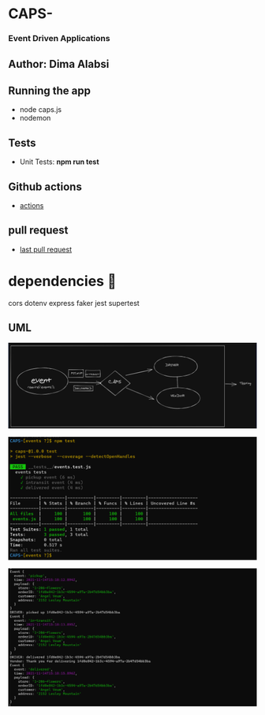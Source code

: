 # CAPS-


### Event Driven Applications

## Author: Dima Alabsi



## Running the app

* node caps.js
* nodemon




## Tests

* Unit Tests: **npm run test**





## Github actions

*    [actions](https://github.com/DimaAlabsi/CAPS-/actions)      


## pull request


* [last pull request](https://github.com/DimaAlabsi/CAPS-/pull/1)


# dependencies 💯


cors
dotenv
express
faker
jest
supertest

    

## UML








![uml](img/uml.png)

![test](img/testingResults.png)

![console](img/consoleResults.png)